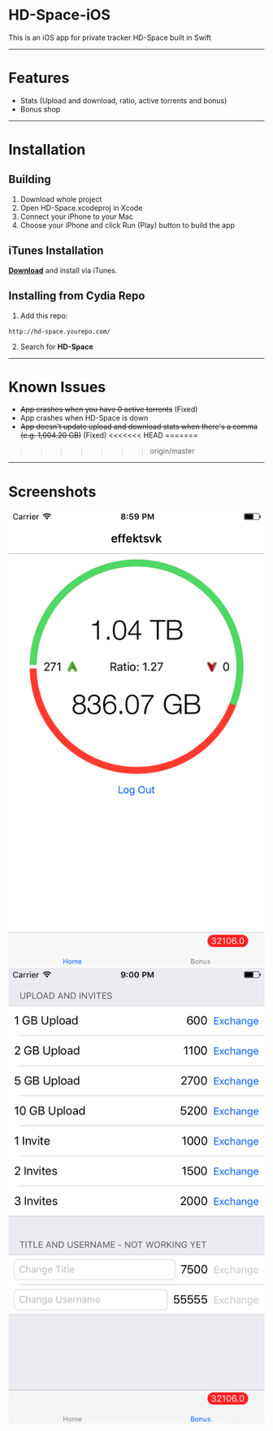 # HD-Space-iOS
This is an iOS app for private tracker HD-Space built in Swift

---
# Features
- Stats (Upload and download, ratio, active torrents and bonus)
- Bonus shop

---
# Installation
## Building
1. Download whole project
2. Open HD-Space.xcodeproj in Xcode
3. Connect your iPhone to your Mac
4. Choose your iPhone and click Run (Play) button to build the app

## iTunes Installation
[**Download**](https://github.com/effektsvk/HD-Space-iOS/releases/latest/) and install via iTunes.

## Installing from Cydia Repo
1. Add this repo:
```
http://hd-space.yourepo.com/
```
2. Search for **HD-Space**

---
# Known Issues
- ~~App crashes when you have 0 active torrents~~ (Fixed)
- App crashes when HD-Space is down
- ~~App doesn't update upload and download stats when there's a comma (e.g. 1,004.20 GB)~~ (Fixed)
<<<<<<< HEAD
=======

>>>>>>> origin/master

---
# Screenshots
<div align="center"><img src="media/Screenshot1.png" width="512"></div>
<div align="center"><img src="media/Screenshot2.png" width="512"></div>

